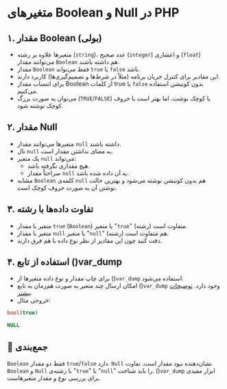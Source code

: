 # متغیرهای Boolean و Null در PHP

## ۱. مقدار Boolean (بولی)

- متغیرها علاوه بر رشته (`string`)، عدد صحیح (`integer`) و اعشاری (`float`) می‌توانند مقدار `Boolean` هم داشته باشند.
- مقدار `Boolean` فقط می‌تواند `true` یا `false` باشد.
- این مقادیر برای کنترل جریان برنامه (مثلاً در شرط‌ها و تصمیم‌گیری‌ها) کاربرد دارند.
- برای انتساب مقدار Boolean از کلمات true یا `false` بدون کوتیشن استفاده می‌کنیم.
- می‌توان به صورت بزرگ (`TRUE`/`FALSE`) یا کوچک نوشت، اما بهتر است با حروف کوچک نوشته شود.

## ۲. مقدار Null

- متغیرها می‌توانند مقدار `null` داشته باشند.
- نال `null` به معنای نداشتن مقدار است.
- یک متغیر `null` می‌تواند:
  - هیچ مقداری نگرفته باشد.
  - صراحتاً مقدار `null` به آن داده شده باشد.
- مشابه `Boolean` کلمه‌ی `null` هم بدون کوتیشن نوشته می‌شود و بهترین حالت نوشتن آن به صورت حروف کوچک است.

## ۳. تفاوت داده‌ها با رشته

- متغیر با مقدار `true` (`Boolean`) با متغیر "`true`" (رشته) متفاوت است.
- متغیر با مقدار `null` با متغیر "`null`" (رشته) هم متفاوت است.
- دقت کنید چون این مقادیر از نظر نوع داده با هم فرق دارند.

## ۴. استفاده از تابع ()var_dump

- برای چاپ مقدار و نوع داده متغیرها از ()`var_dump` استفاده می‌شود.
- امکان ارسال چند متغیر به صورت هم‌زمان به تابع ()`var_dump` وجود دارد.
[توضیحات بیشتر](https://www.php.net/manual/en/function.var-dump.php)
- خروجی مثال:

```php
bool(true)

NULL
```

## 📌 جمع‌بندی

`Boolean` فقط دو مقدار `true`/`false` دارد.
`Null` نشان‌دهنده نبود مقدار است.
تفاوت `Boolean` و `Null` با رشته‌ی "`true`" یا "`null`" را باید شناخت.
()`var_dump` ابزار مفیدی برای بررسی نوع و مقدار متغیرهاست.
